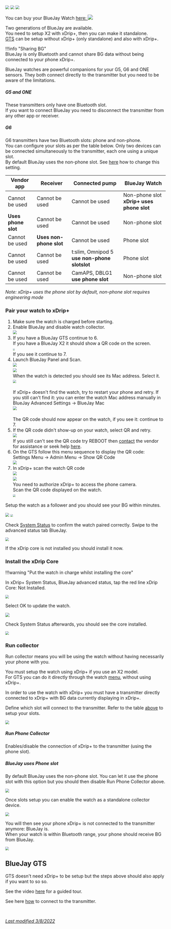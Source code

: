 <img src="../../images/hamburger_menu.png" style="zoom:75%;" />  
<img src="../../use/images/M-S-SW.png" style="zoom:75%;" />

<img src="../images/M-S-SW-BJ.png" style="zoom:76%;" />

You can buy your BlueJay Watch [here: <img src="../images/M-S-SW-BJ1.png" style="zoom:100%;" />](https://bluejay.website/) 

Two generations of BlueJay are available.  
You need to setup X2 with xDrip+, then you can make it standalone.  
[GTS](https://bluejay.website/shop/product/bluejay-gts-26) can be setup without xDrip+ (only standalone) and also with xDrip+.

!!!info "Sharing BG"  
    BlueJay is only Bluetooth and cannot share BG data without being connected to your phone xDrip+.

BlueJay watches are powerful companions for your G5, G6 and ONE sensors. They both connect directly to the transmitter but you need to be aware of the limitations.

##### G5 and ONE

These transmitters only have one Bluetooth slot.  
If you want to connect BlueJay you need to disconnect the transmitter from any other app or receiver.

##### G6

G6 transmitters have two Bluetooth slots: phone and non-phone.  
You can configure your slots as per the table below. Only two devices can be connected simultaneously to the transmitter, each one using a unique slot.  
By default BlueJay uses the non-phone slot. See [here](#run-collector) how to change this setting.

| Vendor app          | Receiver                | Connected pump                               | BlueJay Watch                             |
| ------------------- | ----------------------- | -------------------------------------------- | ----------------------------------------- |
| Cannot be used      | Cannot be used          | Cannot be used                               | Non-phone slot **xDrip+ uses phone slot** |
| **Uses phone slot** | Cannot be used          | Cannot be used                               | Non-phone slot                            |
| Cannot be used      | **Uses non-phone slot** | Cannot be used                               | Phone slot                                |
| Cannot be used      | Cannot be used          | t:slim, Omnipod 5 **use non-phone slotslot** | Phone slot                                |
| Cannot be used      | Cannot be used          | CamAPS, DBLG1 **use phone slot**             | Non-phone slot                            |

*Note: xDrip+ uses the phone slot by default, non-phone slot requires engineering mode*

### Pair your watch to xDrip+

1. Make sure the watch is charged before starting.
2. Enable BlueJay and disable watch collector.  
   <img src="../images/M-S-SW-BJb.png" style="zoom:76%;" />
3. If you have a BlueJay GTS continue to 6.  
   If you have a BlueJay X2 it should show a QR code on the screen.  
   <img src="../images/M-S-SW-BJc5.png" style="zoom:40%;" />  
   If you see it continue to 7.
4. Launch BlueJay Panel and Scan.  
   <img src="../images/M-S-SW-BJc.png" style="zoom:76%;" />  
   <img src="../images/M-S-SW-BJc1.png" style="zoom:76%;" />  
   When the watch is detected you should see its Mac address. Select it.  
   <img src="../images/M-S-SW-BJc2.png" style="zoom:66%;" /></br>  
   If xDrip+ doesn't find the watch, try to restart your phone and retry. If you still can't find it: you can enter the watch Mac address manually in BlueJay Advanced Settings -> BlueJay Mac   
   <img src="../images/M-S-SW-BJcb.png" style="zoom:76%;" /> </br>  
   The QR code should now appear on the watch, if you see it: continue to 7.
5. If the QR code didn't show-up on your watch, select QR and retry.  
   <img src="../images/M-S-SW-BJc4.png" style="zoom:76%;" />  
   If you still can't see the QR code try REBOOT then [contact](https://bluejay.website/contactus) the vendor for assistance or seek help [here](https://gitter.im/jamorham/BlueJay).
6. On the GTS follow this menu sequence to display the QR code:  
   Settings Menu -> Admin Menu -> Show QR Code  
   <img src="../images/M-S-SW-BJc6.png" style="zoom:76%;" /> 
7. In xDrip+ scan the watch QR code  
   <img src="../../images/hamburger_menu.png" style="zoom:75%;" />  
   <img src="../../use/images/M-S-AC.png" style="zoom:75%;" />  
   You need to authorize xDrip+ to access the phone camera.  
   Scan the QR code displayed on the watch.  
   <img src="../images/M-S-SW-BJc7.png" style="zoom:50%;" />

Setup the watch as a follower and you should see your BG within minutes.

<img src="../images/M-S-SW-BJc9.png" style="zoom:76%;" /> 

<img src="../images/M-S-SW-BJca.png" style="zoom:50%;" /> 

Check [System Status](../../troubleshoot/systemstatus/) to confirm the watch paired correctly. Swipe to the advanced status tab BlueJay.  

<img src="../images/M-S-SW-BJc8.png" style="zoom:66%;" />

If the xDrip core is not installed you should install it now.

### Install the xDrip Core 

!!!warning "Put the watch in charge whilst installing the core"

In xDrip+ System Status, BlueJay advanced status, tap the red line xDrip Core: Not Installed.

<img src="../images/M-S-SW-BJd1.png" style="zoom:71%;" />

Select OK to update the watch.

<img src="../images/M-S-SW-BJd2.png" style="zoom:79%;" />

Check System Status afterwards, you should see the core installed.

<img src="../images/M-S-SW-BJd3.png" style="zoom:66%;" />

### Run collector

Run collector means you will be using the watch without having necessarily your phone with you.

You must setup the watch using xDrip+ if you use an X2 model.  
For GTS you can do it directly through the watch [menu](https://bluejay.website/gts-menu-top), without using xDrip+.

In order to use the watch with xDrip+ you must have a transmitter directly connected to xDrip+ with BG data currently displaying in xDrip+.

Define which slot will connect to the transmitter. Refer to the table [above](#g6) to setup your slots.

<img src="../images/M-S-SW-BJe1.png" style="zoom:76%;" />

##### Run Phone Collector

Enables/disable the connection of xDrip+ to the transmitter (using the phone slot).

##### BlueJay uses Phone slot

By default BlueJay uses the non-phone slot. You can let it use the phone slot with this option but you should then disable Run Phone Collector above.

<img src="../images/M-S-SW-BJe2.png" style="zoom:76%;" />

Once slots setup you can enable the watch as a standalone collector device.

<img src="../images/M-S-SW-BJe3.png" style="zoom:76%;" />

You will then see your phone xDrip+ is not connected to the transmitter anymore: BlueJay is.  
When your watch is within Bluetooth range, your phone should receive BG from BlueJay.

<img src="../images/M-S-SW-BJe4.png" style="zoom:66%;" />

## BlueJay GTS

GTS doesn't need xDrip+ to be setup but the steps above should also apply if you want to so so.

See the video [here](https://www.youtube.com/watch?v=JM5cw-xVAZk) for a guided tour.

See here [how](https://www.youtube.com/watch?v=6YpjuZe2c_Q) to connect to the transmitter.

</br>

[*Last modified 3/8/2022*](https://github.com/NightscoutFoundation/xDrip/releases/tag/2022.08.03)